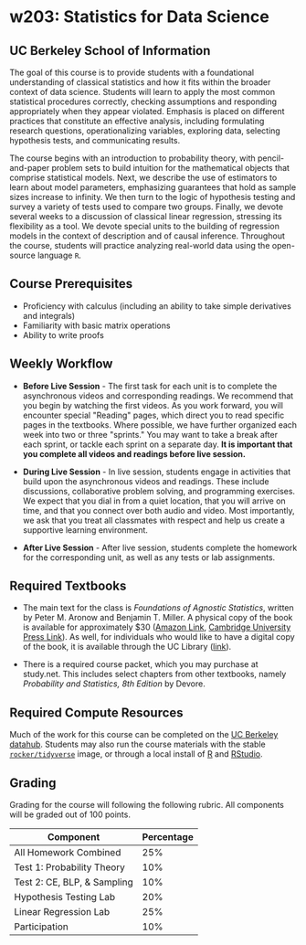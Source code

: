 # w203: Statistics for Data Science
## UC Berkeley School of Information 

The goal of this course is to provide students with a foundational understanding of classical statistics and how it fits within the broader context of data science. Students will learn to apply the most common statistical procedures correctly, checking assumptions and responding appropriately when they appear violated. Emphasis is placed on different practices that constitute an effective analysis, including formulating research questions, operationalizing variables, exploring data, selecting hypothesis tests, and communicating results.

The course begins with an introduction to probability theory, with pencil-and-paper problem sets to build intuition for the mathematical objects that comprise statistical models. Next, we describe the use of estimators to learn about model parameters, emphasizing guarantees that hold as sample sizes increase to infinity. We then turn to the logic of hypothesis testing and survey a variety of tests used to compare two groups.  Finally, we devote several weeks to a discussion of classical linear regression, stressing its flexibility as a tool.  We devote special units to the building of regression models in the context of description and of causal inference. Throughout the course, students will practice analyzing real-world data using the open-source language `R`. 

## Course Prerequisites 

- Proficiency with calculus (including an ability to take simple derivatives and integrals)
- Familiarity with basic matrix operations
- Ability to write proofs

## Weekly Workflow 

- **Before Live Session** - The first task for each unit is to complete the asynchronous videos and corresponding readings.  We recommend that you begin by watching the first videos.  As you work forward, you will encounter special "Reading" pages, which direct you to read specific pages in the textbooks.  Where possible, we have further organized each week into two or three "sprints." You may want to take a break after each sprint, or tackle each sprint on a separate day.  **It is important that you complete all videos and readings before live session.**

- **During Live Session** - In live session, students engage in activities that build upon the asynchronous videos and readings. These include discussions, collaborative problem solving, and programming exercises. We expect that you dial in from a quiet location, that you will arrive on time, and that you connect over both audio and video.  Most importantly, we ask that you treat all classmates with respect and help us create a supportive learning environment.

- **After Live Session** - After live session, students complete the homework for the corresponding unit, as well as any tests or lab assignments. 



## Required Textbooks 
- The main text for the class is *Foundations of Agnostic Statistics*, written by Peter M. Aronow and Benjamin T. Miller. A physical copy of the book is available for approximately $30 ([Amazon Link](https://www.amazon.com/Foundations-Agnostic-Statistics-Peter-Aronow/dp/1316631141), [Cambridge University Press Link](https://www.cambridge.org/us/academic/subjects/politics-international-relations/research-methods-politics/foundations-agnostic-statistics?format=PB)). As well, for individuals who would like to have a digital copy of the book, it is available through the UC Library ([link](https://doi-org.libproxy.berkeley.edu/10.1017/9781316831762)).

- There is a required course packet, which you may purchase at study.net.  This includes select chapters from other textbooks, namely *Probability and Statistics, 8th Edition* by Devore. 

## Required Compute Resources 
Much of the work for this course can be completed on the [UC Berkeley datahub](https://r.datahub.berkeley.edu/). Students may also run the course materials with the stable [`rocker/tidyverse`](https://hub.docker.com/r/rocker/tidyverse) image, or through a local install of [R](https://cran.rstudio.com) and [RStudio](https://rstudio.com/products/rstudio/download/#download). 

## Grading 

Grading for the course will following the following rubric. All components will be graded out of 100 points. 

| Component                   | Percentage | 
|-----------------------------|------------| 
| All Homework Combined       | 25%        | 
| Test 1: Probability Theory  | 10%        |  
| Test 2: CE, BLP, & Sampling | 10%        |  
| Hypothesis Testing Lab      | 20%        |  
| Linear Regression Lab       | 25%        |  
| Participation               | 10%        |  
